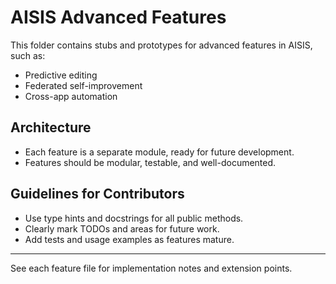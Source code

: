 # AISIS Advanced Features

This folder contains stubs and prototypes for advanced features in AISIS, such as:
- Predictive editing
- Federated self-improvement
- Cross-app automation

## Architecture
- Each feature is a separate module, ready for future development.
- Features should be modular, testable, and well-documented.

## Guidelines for Contributors
- Use type hints and docstrings for all public methods.
- Clearly mark TODOs and areas for future work.
- Add tests and usage examples as features mature.

---
See each feature file for implementation notes and extension points. 